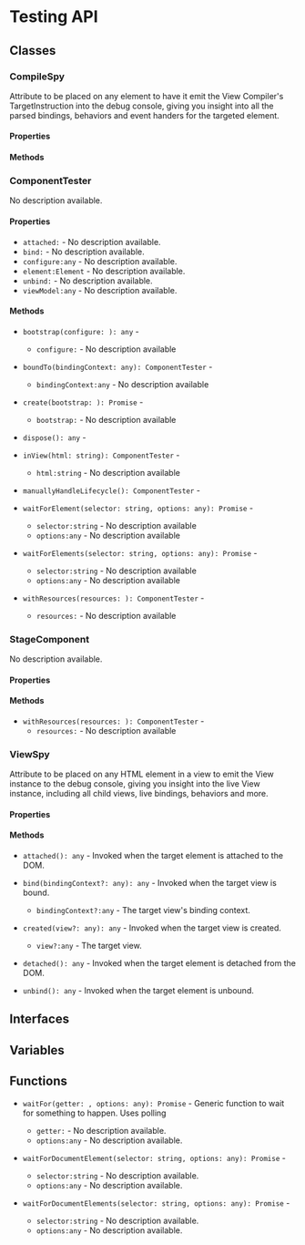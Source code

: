 # Testing API

## Classes


### CompileSpy

Attribute to be placed on any element to have it emit the View Compiler&#x27;s
TargetInstruction into the debug console, giving you insight into all the
parsed bindings, behaviors and event handers for the targeted element.

#### Properties


#### Methods



### ComponentTester

No description available.

#### Properties

* `attached:` - No description available.
* `bind:` - No description available.
* `configure:any` - No description available.
* `element:Element` - No description available.
* `unbind:` - No description available.
* `viewModel:any` - No description available.

#### Methods


* `bootstrap(configure: ): any` - 
  * `configure:` - No description available


* `boundTo(bindingContext: any): ComponentTester` - 
  * `bindingContext:any` - No description available


* `create(bootstrap: ): Promise` - 
  * `bootstrap:` - No description available


* `dispose(): any` - 


* `inView(html: string): ComponentTester` - 
  * `html:string` - No description available


* `manuallyHandleLifecycle(): ComponentTester` - 


* `waitForElement(selector: string, options: any): Promise` - 
  * `selector:string` - No description available
  * `options:any` - No description available


* `waitForElements(selector: string, options: any): Promise` - 
  * `selector:string` - No description available
  * `options:any` - No description available


* `withResources(resources: ): ComponentTester` - 
  * `resources:` - No description available



### StageComponent

No description available.

#### Properties


#### Methods


* `withResources(resources: ): ComponentTester` - 
  * `resources:` - No description available



### ViewSpy

Attribute to be placed on any HTML element in a view to emit the View instance
to the debug console, giving you insight into the live View instance, including
all child views, live bindings, behaviors and more.

#### Properties


#### Methods


* `attached(): any` - Invoked when the target element is attached to the DOM.


* `bind(bindingContext?: any): any` - Invoked when the target view is bound.
  * `bindingContext?:any` - The target view&#x27;s binding context.



* `created(view?: any): any` - Invoked when the target view is created.
  * `view?:any` - The target view.



* `detached(): any` - Invoked when the target element is detached from the DOM.


* `unbind(): any` - Invoked when the target element is unbound.



## Interfaces


## Variables


## Functions


* `waitFor(getter: , options: any): Promise` - Generic function to wait for something to happen. Uses polling
  * `getter:` - No description available.
  * `options:any` - No description available.


* `waitForDocumentElement(selector: string, options: any): Promise` - 
  * `selector:string` - No description available.
  * `options:any` - No description available.


* `waitForDocumentElements(selector: string, options: any): Promise` - 
  * `selector:string` - No description available.
  * `options:any` - No description available.

